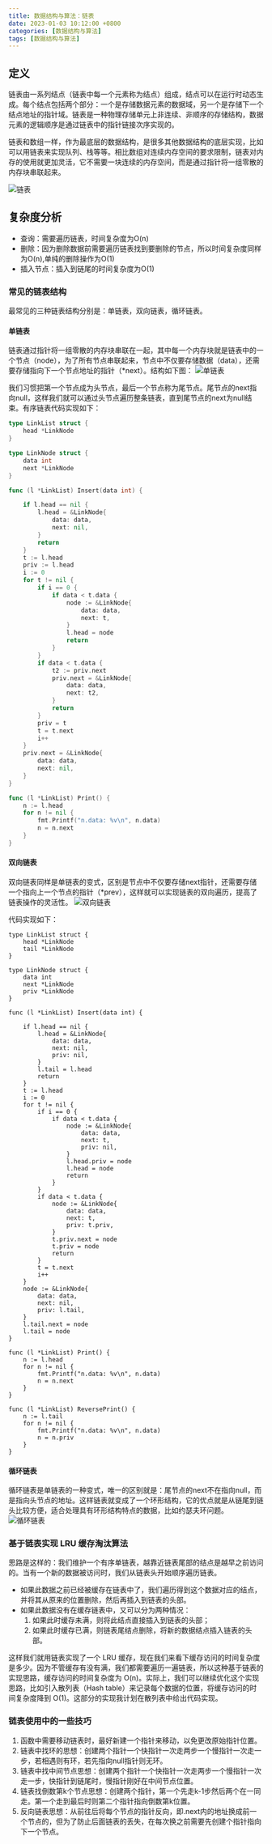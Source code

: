 ```yaml
---
title: 数据结构与算法：链表
date: 2023-01-03 10:12:00 +0800
categories: [数据结构与算法]
tags: [数据结构与算法]
---
```


## 定义

链表由一系列结点（链表中每一个元素称为结点）组成，结点可以在运行时动态生成。每个结点包括两个部分：一个是存储数据元素的数据域，另一个是存储下一个结点地址的指针域。链表是一种物理存储单元上非连续、非顺序的存储结构，数据元素的逻辑顺序是通过链表中的指针链接次序实现的。

链表和数组一样，作为最底层的数据结构，是很多其他数据结构的底层实现，比如可以用链表来实现队列、栈等等。相比数组对连续内存空间的要求限制，链表对内存的使用就更加灵活，它不需要一块连续的内存空间，而是通过指针将一组零散的内存块串联起来。

![链表](/assets/img/link-list/001.png)

## 复杂度分析

- 查询：需要遍历链表，时间复杂度为O(n)
- 删除：因为删除数据前需要遍历链表找到要删除的节点，所以时间复杂度同样为O(n),单纯的删除操作为O(1)
- 插入节点：插入到链尾的时间复杂度为O(1)

### 常见的链表结构

最常见的三种链表结构分别是：单链表，双向链表，循环链表。

#### 单链表

链表通过指针将一组零散的内存块串联在一起，其中每一个内存块就是链表中的一个节点（node），为了所有节点串联起来，节点中不仅要存储数据（data），还需要存储指向下一个节点地址的指针（*next）。结构如下图：
![单链表](/assets/img/link-list/002.png)

我们习惯把第一个节点成为头节点，最后一个节点称为尾节点。尾节点的next指向null，这样我们就可以通过头节点遍历整条链表，直到尾节点的next为null结束。有序链表代码实现如下：

```go
type LinkList struct {
	head *LinkNode
}

type LinkNode struct {
	data int
	next *LinkNode
}

func (l *LinkList) Insert(data int) {

	if l.head == nil {
		l.head = &LinkNode{
			data: data,
			next: nil,
		}
		return
	}
	t := l.head
	priv := l.head
	i := 0
	for t != nil {
		if i == 0 {
			if data < t.data {
				node := &LinkNode{
					data: data,
					next: t,
				}
				l.head = node
				return
			}
		}
		if data < t.data {
			t2 := priv.next
			priv.next = &LinkNode{
				data: data,
				next: t2,
			}
			return
		}
		priv = t
		t = t.next
		i++
	}
	priv.next = &LinkNode{
		data: data,
		next: nil,
	}
}

func (l *LinkList) Print() {
	n := l.head
	for n != nil {
		fmt.Printf("n.data: %v\n", n.data)
		n = n.next
	}
}
```

#### 双向链表

双向链表同样是单链表的变式，区别是节点中不仅要存储next指针，还需要存储一个指向上一个节点的指针（*prev），这样就可以实现链表的双向遍历，提高了链表操作的灵活性。
![双向链表](/assets/img/link-list/004.png)

代码实现如下：

```
type LinkList struct {
	head *LinkNode
	tail *LinkNode
}

type LinkNode struct {
	data int
	next *LinkNode
	priv *LinkNode
}

func (l *LinkList) Insert(data int) {

	if l.head == nil {
		l.head = &LinkNode{
			data: data,
			next: nil,
			priv: nil,
		}
		l.tail = l.head
		return
	}
	t := l.head
	i := 0
	for t != nil {
		if i == 0 {
			if data < t.data {
				node := &LinkNode{
					data: data,
					next: t,
					priv: nil,
				}
				l.head.priv = node
				l.head = node
				return
			}
		}
		if data < t.data {
			node := &LinkNode{
				data: data,
				next: t,
				priv: t.priv,
			}
			t.priv.next = node
			t.priv = node
			return
		}
		t = t.next
		i++
	}
	node := &LinkNode{
		data: data,
		next: nil,
		priv: l.tail,
	}
	l.tail.next = node
	l.tail = node
}

func (l *LinkList) Print() {
	n := l.head
	for n != nil {
		fmt.Printf("n.data: %v\n", n.data)
		n = n.next
	}
}

func (l *LinkList) ReversePrint() {
	n := l.tail
	for n != nil {
		fmt.Printf("n.data: %v\n", n.data)
		n = n.priv
	}
}
```

#### 循环链表

循环链表是单链表的一种变式，唯一的区别就是：尾节点的next不在指向null，而是指向头节点的地址。这样链表就变成了一个环形结构，它的优点就是从链尾到链头比较方便，适合处理具有环形结构特点的数据，比如约瑟夫环问题。
![循环链表](/assets/img/link-list/003.png)


### 基于链表实现 LRU 缓存淘汰算法

思路是这样的：我们维护一个有序单链表，越靠近链表尾部的结点是越早之前访问的。当有一个新的数据被访问时，我们从链表头开始顺序遍历链表。

- 如果此数据之前已经被缓存在链表中了，我们遍历得到这个数据对应的结点，并将其从原来的位置删除，然后再插入到链表的头部。
- 如果此数据没有在缓存链表中，又可以分为两种情况：
  1. 如果此时缓存未满，则将此结点直接插入到链表的头部；
  2. 如果此时缓存已满，则链表尾结点删除，将新的数据结点插入链表的头部。

这样我们就用链表实现了一个 LRU 缓存，现在我们来看下缓存访问的时间复杂度是多少。因为不管缓存有没有满，我们都需要遍历一遍链表，所以这种基于链表的实现思路，缓存访问的时间复杂度为 O(n)。实际上，我们可以继续优化这个实现思路，比如引入散列表（Hash table）来记录每个数据的位置，将缓存访问的时间复杂度降到 O(1)。这部分的实现我计划在散列表中给出代码实现。

### 链表使用中的一些技巧

1. 函数中需要移动链表时，最好新建一个指针来移动，以免更改原始指针位置。
2. 链表中找环的思想：创建两个指针一个快指针一次走两步一个慢指针一次走一步，若相遇则有环，若先指向null指针则无环。
3. 链表中找中间节点思想：创建两个指针一个快指针一次走两步一个慢指针一次走一步，快指针到链尾时，慢指针刚好在中间节点位置。
4. 链表找倒数第k个节点思想：创建两个指针，第一个先走k-1步然后两个在一同走。第一个走到最后时则第二个指针指向倒数第k位置。
5. 反向链表思想：从前往后将每个节点的指针反向，即.next内的地址换成前一个节点的，但为了防止后面链表的丢失，在每次换之前需要先创建个指针指向下一个节点。
